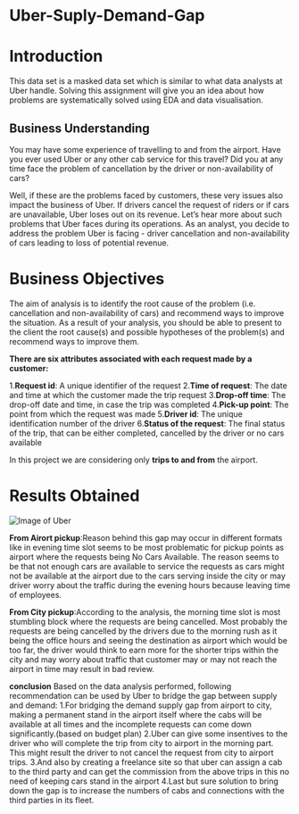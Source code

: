 # Uber-Suply-Demand-Gap

# Introduction
This data set is a masked data set which is similar to what data analysts at Uber handle. Solving this assignment will give you an idea about how problems are systematically solved using EDA and data visualisation. 

## Business Understanding
You may have some experience of travelling to and from the airport. Have you ever used Uber or any other cab service for this travel? Did you at any time face the problem of cancellation by the driver or non-availability of cars?

Well, if these are the problems faced by customers, these very issues also impact the business of Uber. If drivers cancel the request of riders or if cars are unavailable, Uber loses out on its revenue. Let’s hear more about such problems that Uber faces during its operations.
As an analyst, you decide to address the problem Uber is facing - driver cancellation and non-availability of cars leading to loss of potential revenue. 

# Business Objectives
The aim of analysis is to identify the root cause of the problem (i.e. cancellation and non-availability of cars) and recommend ways to improve the situation. As a result of your analysis, you should be able to present to the client the root cause(s) and possible hypotheses of the problem(s) and recommend ways to improve them.  

**There are six attributes associated with each request made by a customer:**

1.**Request id**: A unique identifier of the request
2.**Time of request**: The date and time at which the customer made the trip request
3.**Drop-off time**: The drop-off date and time, in case the trip was completed 
4.**Pick-up point**: The point from which the request was made
5.**Driver id**: The unique identification number of the driver
6.**Status of the request**: The final status of the trip, that can be either completed, cancelled by the driver or no cars available

In this project we are considering only **trips to and from** the airport.

# Results Obtained 


![Image of Uber](https://www.google.com/url?sa=i&url=https%3A%2F%2Fwww.theverge.com%2F2014%2F2%2F27%2F5453932%2Fuber-driver-experience-los-angeles&psig=AOvVaw36o5CgUm0yYAdu7iQjouax&ust=1600940253170000&source=images&cd=vfe&ved=0CAIQjRxqFwoTCMil9a_9_usCFQAAAAAdAAAAABAD)

**From Airort pickup**:Reason behind this gap may occur in different formats like in evening time slot seems to be most problematic for pickup points as airport where the requests being No Cars Available. The reason seems to be that not enough cars are available to service the requests as cars might not be available at the airport due to the cars serving inside the city or may driver worry about the traffic during the evening hours because leaving time of employees.

**From City pickup**:According to the analysis, the morning time slot is most stumbling block where the requests are being cancelled. Most probably the requests are being cancelled by the drivers due to the morning rush as it being the office hours and seeing the destination as airport which would be too far, the driver would think to earn more for the shorter trips within the city and may worry about traffic that customer may or may not reach the airport in time may result in bad review.

**conclusion**
Based on the data analysis performed, following recommendation can be used by Uber to bridge the gap between supply and demand:
1.For bridging the demand supply gap from airport to city, making a permanent stand in the airport itself where the cabs will be available at all times and the incomplete requests can come down significantly.(based on budget plan) 2.Uber can give some insentives to the driver who will complete the trip from city to airport in the morning part. This might result the driver to not cancel the request from city to airport trips. 3.And also by creating a freelance site so that uber can assign a cab to the third party and can get the commission from the above trips in this no need of keeping cars stand in the airport 4.Last but sure solution to bring down the gap is to increase the numbers of cabs and connections with the third parties in its fleet.
